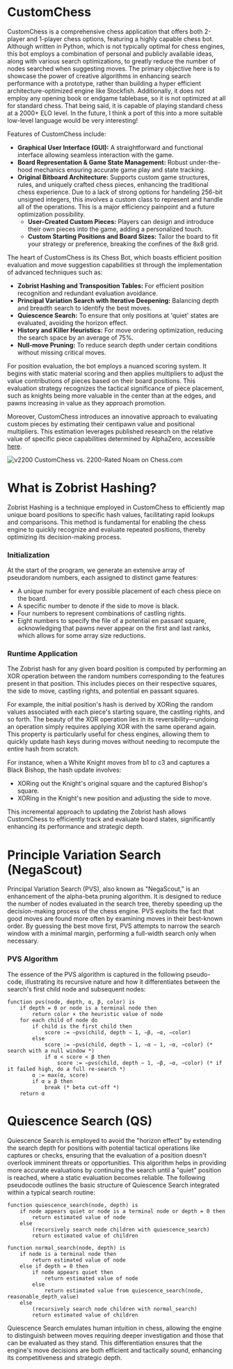 # CustomChess

CustomChess is a comprehensive chess application that offers both 2-player and 1-player chess options, featuring a highly capable chess bot. Although written in Python, which is not typically optimal for chess engines, this bot employs a combination of personal and publicly available ideas, along with various search optimizations, to greatly reduce the number of nodes searched when suggesting moves. The primary objective here is to showcase the power of creative algorithms in enhancing search performance with a prototype, rather than building a hyper efficient architecture-optimized engine like Stockfish.  Additionally, it does not employ any opening book or endgame tablebase, so it is not optimized at all for standard chess.  That being said, it is capable of playing standard chess at a 2000+ ELO level.  In the future, I think a port of this into a more suitable low-level language would be very interesting!

Features of CustomChess include:

- **Graphical User Interface (GUI):** A straightforward and functional interface allowing seamless interaction with the game.
- **Board Representation & Game State Management:** Robust under-the-hood mechanics ensuring accurate game play and state tracking.
- **Original Bitboard Architecture:** Supports custom game structures, rules, and uniquely crafted chess pieces, enhancing the traditional chess experience. Due to a lack of strong options for handeling 256-bit unsigned integers, this involves a custom class to represent and handle all of the operations.  This is a major efficiency painpoint and a future optimization possibility.
  - **User-Created Custom Pieces:** Players can design and introduce their own pieces into the game, adding a personalized touch.
  - **Custom Starting Positions and Board Sizes:** Tailor the board to fit your strategy or preference, breaking the confines of the 8x8 grid.

The heart of CustomChess is its Chess Bot, which boasts efficient position evaluation and move suggestion capabilities st through the implementation of advanced techniques such as:

- **Zobrist Hashing and Transposition Tables:** For efficient position recognition and redundant evaluation avoidance.
- **Principal Variation Search with Iterative Deepening:** Balancing depth and breadth search to identify the best moves.
- **Quiescence Search:** To ensure that only positions at 'quiet' states are evaluated, avoiding the horizon effect.
- **History and Killer Heuristics:** For move ordering optimization, reducing the search space by an average of 75%.
- **Null-move Pruning:** To reduce search depth under certain conditions without missing critical moves.

For position evaluation, the bot employs a nuanced scoring system. It begins with static material scoring and then applies multipliers to adjust the value contributions of pieces based on their board positions. This evaluation strategy recognizes the tactical significance of piece placement, such as knights being more valuable in the center than at the edges, and pawns increasing in value as they approach promotion.

Moreover, CustomChess introduces an innovative approach to evaluating custom pieces by estimating their centipawn value and positional multipliers. This estimation leverages published research on the relative value of specific piece capabilities determined by AlphaZero, accessible [here](https://arxiv.org/pdf/2009.04374.pdf).

![v2200](https://github.com/MasonLiebe/ChessBot/assets/149519733/1884a189-2226-43b3-8655-bcd85e2f0372)
CustomChess vs. 2200-Rated Noam on Chess.com

# What is Zobrist Hashing?

Zobrist Hashing is a technique employed in CustomChess to efficiently map unique board positions to specific hash values, facilitating rapid lookups and comparisons. This method is fundamental for enabling the chess engine to quickly recognize and evaluate repeated positions, thereby optimizing its decision-making process.

### Initialization

At the start of the program, we generate an extensive array of pseudorandom numbers, each assigned to distinct game features:

- A unique number for every possible placement of each chess piece on the board.
- A specific number to denote if the side to move is black.
- Four numbers to represent combinations of castling rights.
- Eight numbers to specify the file of a potential en passant square, acknowledging that pawns never appear on the first and last ranks, which allows for some array size reductions.

### Runtime Application

The Zobrist hash for any given board position is computed by performing an XOR operation between the random numbers corresponding to the features present in that position. This includes pieces on their respective squares, the side to move, castling rights, and potential en passant squares.

For example, the initial position's hash is derived by XORing the random values associated with each piece's starting square, the castling rights, and so forth. The beauty of the XOR operation lies in its reversibility—undoing an operation simply requires applying XOR with the same operand again. This property is particularly useful for chess engines, allowing them to quickly update hash keys during moves without needing to recompute the entire hash from scratch.

For instance, when a White Knight moves from b1 to c3 and captures a Black Bishop, the hash update involves:
- XORing out the Knight's original square and the captured Bishop's square.
- XORing in the Knight's new position and adjusting the side to move.

This incremental approach to updating the Zobrist hash allows CustomChess to efficiently track and evaluate board states, significantly enhancing its performance and strategic depth.

# Principle Variation Search (NegaScout)

Principal Variation Search (PVS), also known as "NegaScout," is an enhancement of the alpha-beta pruning algorithm. It is designed to reduce the number of nodes evaluated in the search tree, thereby speeding up the decision-making process of the chess engine. PVS exploits the fact that good moves are found more often by examining moves in their best-known order. By guessing the best move first, PVS attempts to narrow the search window with a minimal margin, performing a full-width search only when necessary.

### PVS Algorithm

The essence of the PVS algorithm is captured in the following pseudo-code, illustrating its recursive nature and how it differentiates between the search's first child node and subsequent nodes:

```
function pvs(node, depth, α, β, color) is
    if depth = 0 or node is a terminal node then
        return color × the heuristic value of node
    for each child of node do
        if child is the first child then
            score := −pvs(child, depth − 1, −β, −α, −color)
        else
            score := −pvs(child, depth − 1, −α − 1, −α, −color) (* search with a null window *)
            if α < score < β then
                score := −pvs(child, depth − 1, −β, −α, −color) (* if it failed high, do a full re-search *)
        α := max(α, score)
        if α ≥ β then
            break (* beta cut-off *)
    return α
```

# Quiescence Search (QS)

Quiescence Search is employed to avoid the "horizon effect" by extending the search depth for positions with potential tactical operations like captures or checks, ensuring that the evaluation of a position doesn't overlook imminent threats or opportunities. This algorithm helps in providing more accurate evaluations by continuing the search until a "quiet" position is reached, where a static evaluation becomes reliable. The following pseudocode outlines the basic structure of Quiescence Search integrated within a typical search routine:

```plaintext
function quiescence_search(node, depth) is
    if node appears quiet or node is a terminal node or depth = 0 then
        return estimated value of node
    else
        (recursively search node children with quiescence_search)
        return estimated value of children

function normal_search(node, depth) is
    if node is a terminal node then
        return estimated value of node
    else if depth = 0 then
        if node appears quiet then
            return estimated value of node
        else
            return estimated value from quiescence_search(node, reasonable_depth_value)
    else
        (recursively search node children with normal_search)
        return estimated value of children
```

Quiescence Search emulates human intuition in chess, allowing the engine to distinguish between moves requiring deeper investigation and those that can be evaluated as they stand. This differentiation ensures that the engine's move decisions are both efficient and tactically sound, enhancing its competitiveness and strategic depth.




